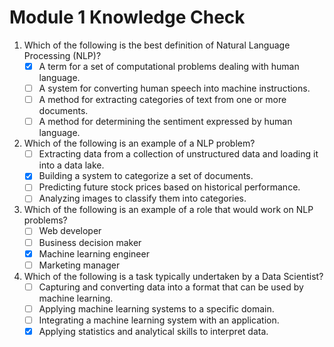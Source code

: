 # Module 1 Knowledge Check

1. Which of the following is the best definition of Natural Language Processing (NLP)?
   - [x] A term for a set of computational problems dealing with human language.
   - [ ] A system for converting human speech into machine instructions.
   - [ ] A method for extracting categories of text from one or more documents.
   - [ ] A method for determining the sentiment expressed by human language.

2. Which of the following is an example of a NLP problem?
   - [ ] Extracting data from a collection of unstructured data and loading it into a data lake.
   - [x] Building a system to categorize a set of documents.
   - [ ] Predicting future stock prices based on historical performance.
   - [ ] Analyzing images to classify them into categories.

3. Which of the following is an example of a role that would work on NLP problems?
   - [ ] Web developer
   - [ ] Business decision maker
   - [x] Machine learning engineer
   - [ ] Marketing manager

4. Which of the following is a task typically undertaken by a Data Scientist?
   - [ ] Capturing and converting data into a format that can be used by machine learning.
   - [ ] Applying machine learning systems to a specific domain.
   - [ ] Integrating a machine learning system with an application.
   - [x] Applying statistics and analytical skills to interpret data.
